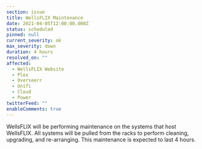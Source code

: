 ```yaml
---
section: issue
title: WellsFLIX Maintenance
date: 2021-04-05T12:00:00.000Z
status: scheduled
pinned: null
current_severity: ok
max_severity: down
duration: 4 hours
resolved_on: ""
affected:
  - WellsFLIX Website
  - Plex
  - Overseerr
  - Unifi
  - Cloud
  - Power
twitterFeed: ""
enableComments: true
---
```

WellsFLIX will be performing maintenance on the systems that host WellsFLIX. All systems will be pulled from the racks to perform cleaning, upgrading, and re-arranging. This maintenance is expected to last 4 hours.